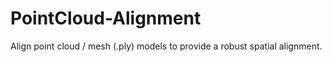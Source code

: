 # PointCloud-Alignment
Align point cloud / mesh (.ply) models to provide a robust spatial alignment.

